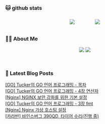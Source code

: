 
###  🐱 github stats  

<div id="main" align="center">
    <img src="https://github-readme-stats.vercel.app/api?username=peterica&count_private=true&show_icons=true&theme=radical"
        style="height: auto; margin-left: 20px; margin-right: 20px; padding: 10px;"/>
    <img src="https://github-readme-stats.vercel.app/api/top-langs/?username=peterica&layout=compact"   
        style="height: auto; margin-left: 20px; margin-right: 20px; padding: 10px;"/>
</div>

###  💁‍♀️ About Me  
<p align="center">
    <a href="https://peterica.tistory.com/"><img src="https://img.shields.io/badge/Blog-FF5722?style=flat-square&logo=Blogger&logoColor=white"/></a>
    <a href="mailto:ilovefran.ofm@gmail.com"><img src="https://img.shields.io/badge/Gmail-d14836?style=flat-square&logo=Gmail&logoColor=white&link=ilovefran.ofm@gmail.com"/></a>
</p>

<br>

### 📕 Latest Blog Posts   

<a href ="https://peterica.tistory.com/908"> [GO] Tucker의 GO 언어 프로그래밍 - 목차 </a> <br>
<a href ="https://peterica.tistory.com/905"> [GO] Tucker의 GO 언어 프로그래밍 - 4장 연산자 </a> <br>
<a href ="https://peterica.tistory.com/904"> [Nginx] NGINX 보안 강화를 위한 기본 설정 </a> <br>
<a href ="https://peterica.tistory.com/900"> [GO] Tucker의 GO 언어 프로그래밍 - 3장 fmt </a> <br>
<a href ="https://peterica.tistory.com/903"> [Nginx] Nginx 가상 호스팅 설정 </a> <br>
<a href ="https://peterica.tistory.com/907"> [카라반] 바인스버그 390QD, 타이어 수리(진행 중) </a> <br>
